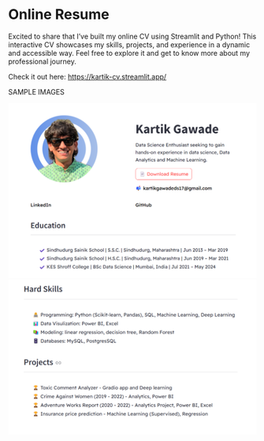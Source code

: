 # Online Resume

Excited to share that I’ve built my online CV using Streamlit and Python! This interactive CV showcases my skills, projects, and experience in a dynamic and accessible way. Feel free to explore it and get to know more about my professional journey. 

Check it out here: https://kartik-cv.streamlit.app/

SAMPLE IMAGES

![CV Screenshot](1.png)
![CV Screenshot](2.png)
